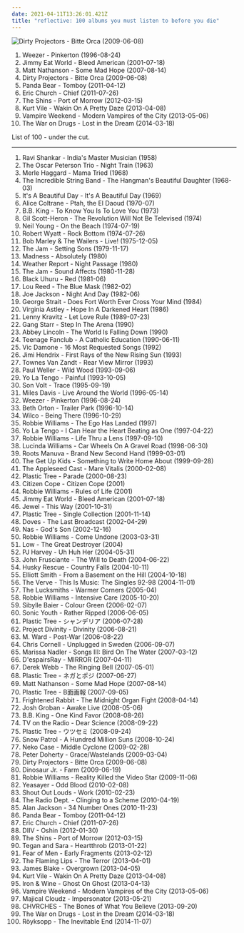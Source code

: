 ```yaml
---
date: 2021-04-11T13:26:01.421Z
title: "reflective: 100 albums you must listen to before you die"
---
```

![Dirty Projectors - Bitte Orca (2009-06-08)](http://coverartarchive.org/release/5a5b5fe2-0898-3026-afb7-378fb8373752/8131494180-500.jpg "Dirty Projectors - Bitte Orca (2009-06-08)")
<ol class="albums">
<li data-cover="http://coverartarchive.org/release/ef968db8-874e-4d79-adb7-2ea0fe0b2b76/5857755598-500.jpg" data-tags="alternative rock, 90s" role="button">Weezer - Pinkerton (1996-08-24)</li>
<li data-cover="http://coverartarchive.org/release/d475a4fe-ef67-4bc9-9eef-1f2150964c1d/5572153535-500.jpg" data-tags="alternative rock, rock, emo" role="button">Jimmy Eat World - Bleed American (2001-07-18)</li>
<li data-cover="http://coverartarchive.org/release/29e89c60-faff-4d58-8340-6e5d10b6b421/11894480075-500.jpg" data-tags="rock" role="button">Matt Nathanson - Some Mad Hope (2007-08-14)</li>
<li data-cover="http://coverartarchive.org/release/5a5b5fe2-0898-3026-afb7-378fb8373752/8131494180-500.jpg" data-tags="experimental, indie rock, freak folk" role="button">Dirty Projectors - Bitte Orca (2009-06-08)</li>
<li data-cover="http://coverartarchive.org/release/8d5b56e7-7412-4724-9407-039e64ecd014/13800964524-500.jpg" data-tags="indie, experimental, experimental rock, paw tracks" role="button">Panda Bear - Tomboy (2011-04-12)</li>
<li data-cover="http://coverartarchive.org/release/114dc1d5-a25d-4893-abaa-a405282128c2/4155273043-500.jpg" data-tags="country" role="button">Eric Church - Chief (2011-07-26)</li>
<li data-cover="http://coverartarchive.org/release/a2512426-89d9-45a5-98e0-90f7ad468d0d/7978546038-500.jpg" data-tags="indie rock" role="button">The Shins - Port of Morrow (2012-03-15)</li>
<li data-cover="http://coverartarchive.org/release/b62e3ec7-d6bb-43c6-8eb8-30d958d109d0/3846880817-500.jpg" data-tags="indie rock, indie, lo-fi, vinyl, matador records" role="button">Kurt Vile - Wakin On A Pretty Daze (2013-04-08)</li>
<li data-cover="http://coverartarchive.org/release/35a7ea89-605b-466e-a5c5-1726f56f980f/4265527988-500.jpg" data-tags="indie rock" role="button">Vampire Weekend - Modern Vampires of the City (2013-05-06)</li>
<li data-cover="http://coverartarchive.org/release/c38765cc-bafe-48ff-9a78-26f6d816a46b/6695925091-500.jpg" data-tags="indie rock, rock" role="button">The War on Drugs - Lost in the Dream (2014-03-18)</li>
</ol>
List of 100 - under the cut.
<!-- more -->

_________________

<ol class="albums">
<li data-cover="http://coverartarchive.org/release/6e42137c-a0e9-4631-8951-03454112c03f/24120134646-500.jpg" data-tags="reflective, passionate, spiritual, meditation, reflection, hypnotic, elegant, raga, background music, indian classical, international, soothing, indian subcontinent traditions" role="button">
Ravi Shankar - India's Master Musician (1958)
</li>
<li data-cover="http://coverartarchive.org/release/61ffc81b-5ff8-492e-bec2-1efc8de357c6/14455314213-500.jpg" data-tags="jazz" role="button">
The Oscar Peterson Trio - Night Train (1963)
</li>
<li data-cover="https://img.discogs.com/xmaTn7QH-hpL_gk_Nnv7tj0WhII=/fit-in/600x594/filters:strip_icc():format(jpeg):mode_rgb():quality(90)/discogs-images/R-4291353-1424917886-6456.jpeg.jpg" data-tags="country, sad, searching, reflective, melancholy, bittersweet, yearning, honky tonk, bakersfield sound, poignant, comfort, autumnal, feeling blue, wistful, lively, plaintive, traditional country, m haggard" role="button">
Merle Haggard - Mama Tried (1968)
</li>
<li data-cover="http://coverartarchive.org/release/7019a733-495d-43a3-b756-c3bfb0f26169/9088400014-500.jpg" data-tags="folk" role="button">
The Incredible String Band - The Hangman's Beautiful Daughter (1968-03)
</li>
<li data-cover="https://img.discogs.com/nFJWJ3tXfKbb_rhqV0pSiTPMtgY=/fit-in/600x604/filters:strip_icc():format(jpeg):mode_rgb():quality(90)/discogs-images/R-839258-1275482207.jpeg.jpg" data-tags="classic rock" role="button">
It's A Beautiful Day - It's A Beautiful Day (1969)
</li>
<li data-cover="https://img.discogs.com/RvfzUQZ0EY-Fd1BmrY-e4gccC04=/fit-in/600x600/filters:strip_icc():format(jpeg):mode_rgb():quality(90)/discogs-images/R-11041161-1508759041-5088.jpeg.jpg" data-tags="all that old jazz, float float float" role="button">
Alice Coltrane - Ptah, the El Daoud (1970-07)
</li>
<li data-cover="https://img.discogs.com/KvznAeiMRkq-tihesKqtEcS2cAQ=/fit-in/350x350/filters:strip_icc():format(jpeg):mode_rgb():quality(90)/discogs-images/R-2566260-1290780860.jpeg.jpg" data-tags="blues, energetic, searching, reflective, organic, confident, earnest, bittersweet, yearning, playful, partying, memphis blues, celebratory, modern electric blues, refined, theatrical, tgif, boisterous, soul-blues, self-conscious, regional blues, bbk, brc blues band, brc blues band karlsruhe, blues rock club radio karlsruhe, walter buddy freter, lautfm bluesclub, wwwlautfmbluesclub, walter mojo freter, allbout guitar lessons - blues workshops karlsruhe, blues rock radio germany deutschland" role="button">
B.B. King - To Know You Is To Love You (1973)
</li>
<li data-cover="http://coverartarchive.org/release/5e15d8b8-bd80-3c0b-be2f-b66c68620435/19202703809-500.jpg" data-tags="soul" role="button">
Gil Scott-Heron - The Revolution Will Not Be Televised (1974)
</li>
<li data-cover="https://via.placeholder.com/450" data-tags="singer-songwriter, 70s, folk rock" role="button">
Neil Young - On the Beach (1974-07-19)
</li>
<li data-cover="https://img.discogs.com/czqU1jrdapBl3Nyn8TpYMMikluc=/fit-in/600x591/filters:strip_icc():format(jpeg):mode_rgb():quality(90)/discogs-images/R-1894116-1341371157-1563.jpeg.jpg" data-tags="progressive rock" role="button">
Robert Wyatt - Rock Bottom (1974-07-26)
</li>
<li data-cover="http://coverartarchive.org/release/0fa2416d-3813-4639-90d4-c308779b3802/5478169435-500.jpg" data-tags="reggae" role="button">
Bob Marley & The Wailers - Live! (1975-12-05)
</li>
<li data-cover="https://img.discogs.com/lElz3tHoZuj4Ck6j1dT3L0FN1oE=/fit-in/340x326/filters:strip_icc():format(jpeg):mode_rgb():quality(90)/discogs-images/R-1450807-1220696282.jpeg.jpg" data-tags="punk" role="button">
The Jam - Setting Sons (1979-11-17)
</li>
<li data-cover="https://img.discogs.com/0FBMxbk9PXfoiT3vkZpJZeuM6_g=/fit-in/599x600/filters:strip_icc():format(jpeg):mode_rgb():quality(90)/discogs-images/R-2636006-1390760256-1416.jpeg.jpg" data-tags="ska" role="button">
Madness - Absolutely (1980)
</li>
<li data-cover="http://coverartarchive.org/release/9c24a398-4847-30b4-a508-9c8e9350bdc5/18749214672-500.jpg" data-tags="jazz, jazz fusion" role="button">
Weather Report - Night Passage (1980)
</li>
<li data-cover="https://img.discogs.com/rJcaqObehxcJXyQV0X9VeNjN6EQ=/fit-in/600x607/filters:strip_icc():format(jpeg):mode_rgb():quality(90)/discogs-images/R-8826545-1515050576-7792.jpeg.jpg" data-tags="new wave, 80s, mod" role="button">
The Jam - Sound Affects (1980-11-28)
</li>
<li data-cover="http://coverartarchive.org/release/4d8ca766-068d-45df-80bf-fa57932d1694/18235029110-500.jpg" data-tags="reggae, roots reggae" role="button">
Black Uhuru - Red (1981-06)
</li>
<li data-cover="http://coverartarchive.org/release/3daaa225-b92c-340e-8a1e-2f78380e82a9/16360171548-500.jpg" data-tags="80s, rock" role="button">
Lou Reed - The Blue Mask (1982-02)
</li>
<li data-cover="https://img.discogs.com/zXwE8GSP9kMFhwdtmJIs6BD8QMw=/fit-in/600x597/filters:strip_icc():format(jpeg):mode_rgb():quality(90)/discogs-images/R-4724839-1457495653-1967.jpeg.jpg" data-tags="80s, rock, pop" role="button">
Joe Jackson - Night And Day (1982-06)
</li>
<li data-cover="http://coverartarchive.org/release/c8e5a71d-ee98-3ecf-8c54-c3a62219e157/28235817144-500.jpg" data-tags="country" role="button">
George Strait - Does Fort Worth Ever Cross Your Mind (1984)
</li>
<li data-cover="https://img.discogs.com/m8orecc8erkk0IZ8cm0s5oCeW-s=/fit-in/300x300/filters:strip_icc():format(jpeg):mode_rgb():quality(90)/discogs-images/R-136523-001.jpg.jpg" data-tags="80s, baroque pop, reflective, dream pop, mellow, hypnotic, pastoral, david sylvian, literary, flashback alternatives" role="button">
Virginia Astley - Hope In A Darkened Heart (1986)
</li>
<li data-cover="https://img.discogs.com/UGLkfyzaC9F8vzuuNd2I-6uWEYA=/fit-in/268x268/filters:strip_icc():format(jpeg):mode_rgb():quality(90)/discogs-images/R-7919633-1528727617-6341.jpeg.jpg" data-tags="rock" role="button">
Lenny Kravitz - Let Love Rule (1989-07-23)
</li>
<li data-cover="http://coverartarchive.org/release/0e272d73-ed9d-48b0-809c-8c562be52bd7/4416968015-500.jpg" data-tags="hip hop, hip-hop" role="button">
Gang Starr - Step In The Arena (1990)
</li>
<li data-cover="http://coverartarchive.org/release/8333311f-1c9a-4385-9e7a-361f72213865/4670410841-500.jpg" data-tags="jazz" role="button">
Abbey Lincoln - The World Is Falling Down (1990)
</li>
<li data-cover="https://img.discogs.com/jVoHPCbHCYHJWOaJikQFuC4DHB8=/fit-in/600x583/filters:strip_icc():format(jpeg):mode_rgb():quality(90)/discogs-images/R-11444126-1516452601-3137.jpeg.jpg" data-tags="indie" role="button">
Teenage Fanclub - A Catholic Education (1990-06-11)
</li>
<li data-cover="https://img.discogs.com/-3mFS6brCur3657bA_V_atyy1MQ=/fit-in/600x607/filters:strip_icc():format(jpeg):mode_rgb():quality(90)/discogs-images/R-12642908-1539190599-3671.jpeg.jpg" data-tags="vocal, traditional pop, romantic, reflective, smooth, earnest, dramatic, elegant, showtunes, crooners, sophisticated, warm, poignant, relaxation, lush, sentimental, soothing, joyous, cast recordings, show tunes, refined, theatrical, gutsy, in love, reserved, romantic evening, vocal pop, dinner ambiance, american popular song, vic damone, vic soothest veteran sings the great love song, vic veteran smooth romantic sings great love songs, vic damone sings the great love songs" role="button">
Vic Damone - 16 Most Requested Songs (1992)
</li>
<li data-cover="http://coverartarchive.org/release/bc0005f1-e3db-4104-a0a1-3ef84c85a857/22686602913-500.jpg" data-tags="classic rock, jimi hendrix" role="button">
Jimi Hendrix - First Rays of the New Rising Sun (1993)
</li>
<li data-cover="http://coverartarchive.org/release/af53580d-d45c-441a-82ab-86c14acadb73/23244518052-500.jpg" data-tags="folk, country" role="button">
Townes Van Zandt - Rear View Mirror (1993)
</li>
<li data-cover="http://coverartarchive.org/release/6b8010bb-37c8-3ffc-9e2c-b446d177b24a/23522526719-500.jpg" data-tags="rock" role="button">
Paul Weller - Wild Wood (1993-09-06)
</li>
<li data-cover="http://coverartarchive.org/release/a6e8c16e-ebfb-47a0-abe7-582e606cb353/25345498085-500.jpg" data-tags="90s, indie rock, shoegaze" role="button">
Yo La Tengo - Painful (1993-10-05)
</li>
<li data-cover="http://coverartarchive.org/release/acc90ba4-b75c-4b2a-8095-8d1d7c168373/5103117214-500.jpg" data-tags="alt-country" role="button">
Son Volt - Trace (1995-09-19)
</li>
<li data-cover="http://coverartarchive.org/release/c22b1200-e792-4126-b6a9-5b48ac326ee6/22618295916-500.jpg" data-tags="jazz" role="button">
Miles Davis - Live Around the World (1996-05-14)
</li>
<li data-cover="http://coverartarchive.org/release/ef968db8-874e-4d79-adb7-2ea0fe0b2b76/5857755598-500.jpg" data-tags="alternative rock, 90s" role="button">
Weezer - Pinkerton (1996-08-24)
</li>
<li data-cover="https://img.discogs.com/Q-g8fNBSeBlsXe8jlt67IwJ9MnA=/fit-in/600x600/filters:strip_icc():format(jpeg):mode_rgb():quality(90)/discogs-images/R-114245-1264216179.jpeg.jpg" data-tags="folk, singer-songwriter" role="button">
Beth Orton - Trailer Park (1996-10-14)
</li>
<li data-cover="http://coverartarchive.org/release/d18b273a-4987-4594-a4db-419454c7e113/2013460549-500.jpg" data-tags="alt-country, 90s" role="button">
Wilco - Being There (1996-10-29)
</li>
<li data-cover="http://coverartarchive.org/release/3852304a-41d1-4639-bab9-abb606c33c75/3031192753-500.jpg" data-tags="pop, alternative, britpop, rock" role="button">
Robbie Williams - The Ego Has Landed (1997)
</li>
<li data-cover="https://img.discogs.com/pprUKgkowK3OCTpUPzPZrCFAwt4=/fit-in/600x513/filters:strip_icc():format(jpeg):mode_rgb():quality(90)/discogs-images/R-1512847-1244220758.jpeg.jpg" data-tags="indie rock, 90s" role="button">
Yo La Tengo - I Can Hear the Heart Beating as One (1997-04-22)
</li>
<li data-cover="https://img.discogs.com/srk4VKwvLYZHsdluO_-5sOpdufc=/fit-in/600x611/filters:strip_icc():format(jpeg):mode_rgb():quality(90)/discogs-images/R-14621763-1578342628-8323.jpeg.jpg" data-tags="pop, rock, britpop, british" role="button">
Robbie Williams - Life Thru a Lens (1997-09-10)
</li>
<li data-cover="http://coverartarchive.org/release/36876f89-c7fb-4b08-87ac-8f4f82bfd02e/6139546167-500.jpg" data-tags="alt-country" role="button">
Lucinda Williams - Car Wheels On A Gravel Road (1998-06-30)
</li>
<li data-cover="http://coverartarchive.org/release/6cfa81a9-b642-414e-a846-495d111db4f1/9733980416-500.jpg" data-tags="big dada, hip-hop" role="button">
Roots Manuva - Brand New Second Hand (1999-03-01)
</li>
<li data-cover="http://coverartarchive.org/release/011310b5-57b5-416e-8331-9bc134f6fbc8/3366913620-500.jpg" data-tags="emo" role="button">
The Get Up Kids - Something to Write Home About (1999-09-28)
</li>
<li data-cover="https://img.discogs.com/lBLkVlVO64I5BAHIdMYMLGbN6Zw=/fit-in/600x600/filters:strip_icc():format(jpeg):mode_rgb():quality(90)/discogs-images/R-744163-1301085046.jpeg.jpg" data-tags="indie rock" role="button">
The Appleseed Cast - Mare Vitalis (2000-02-08)
</li>
<li data-cover="https://img.discogs.com/VM0ZUCPXb4twejYWQzEJmylUjzE=/fit-in/600x543/filters:strip_icc():format(jpeg):mode_rgb():quality(90)/discogs-images/R-2479846-1566342910-1169.png.jpg" data-tags="j-rock" role="button">
Plastic Tree - Parade (2000-08-23)
</li>
<li data-cover="http://coverartarchive.org/release/1c382e7a-1efa-46fb-9fcf-fca60599fe71/6110111109-500.jpg" data-tags="chillout" role="button">
Citizen Cope - Citizen Cope (2001)
</li>
<li data-cover="http://coverartarchive.org/release/2afae914-a464-4d9f-9547-cbf70fd7ad73/3935194385-500.jpg" data-tags="robbie williams, british, rock, alternative" role="button">
Robbie Williams - Rules of Life (2001)
</li>
<li data-cover="http://coverartarchive.org/release/d475a4fe-ef67-4bc9-9eef-1f2150964c1d/5572153535-500.jpg" data-tags="alternative rock, rock, emo" role="button">
Jimmy Eat World - Bleed American (2001-07-18)
</li>
<li data-cover="http://coverartarchive.org/release/d78f9d84-713b-3eda-9b17-182f8f996a41/17189059909-500.jpg" data-tags="pop, folk, singer-songwriter, jewel" role="button">
Jewel - This Way (2001-10-31)
</li>
<li data-cover="https://img.discogs.com/z0_gWnnB3VIQCnb2guus6_8VmKE=/fit-in/600x600/filters:strip_icc():format(jpeg):mode_rgb():quality(90)/discogs-images/R-13512586-1555614152-5459.jpeg.jpg" data-tags="rock, japanese, alternative rock, searching, reflective, passionate, asian, earnest, dramatic, introspection, reflection, male vocalists, compilation, 00s, yearning, j-rock, poignant, wistful, empowering, cathartic, gutsy, plaintive, contemporary rock, plastic tree" role="button">
Plastic Tree - Single Collection (2001-11-14)
</li>
<li data-cover="http://coverartarchive.org/release/5e306f81-9a7c-3d3a-9393-43dd35440717/24893740190-500.jpg" data-tags="britpop, indie" role="button">
Doves - The Last Broadcast (2002-04-29)
</li>
<li data-cover="https://img.discogs.com/e9bP78FudkC0nkWRFNQUy38QDF0=/fit-in/600x602/filters:strip_icc():format(jpeg):mode_rgb():quality(90)/discogs-images/R-328103-1262865321.jpeg.jpg" data-tags="rap" role="button">
Nas - God's Son (2002-12-16)
</li>
<li data-cover="https://img.discogs.com/_m7u3R0_UAqh2UAVgOwV1iBCOIk=/fit-in/600x598/filters:strip_icc():format(jpeg):mode_rgb():quality(90)/discogs-images/R-2415171-1599648250-9624.jpeg.jpg" data-tags="rock, alternative rock, indie rock, dark, drugs, cocaine" role="button">
Robbie Williams - Come Undone (2003-03-31)
</li>
<li data-cover="https://img.discogs.com/TxJKZ4bR1eTxNRKg41uQlj9OIH8=/fit-in/600x587/filters:strip_icc():format(jpeg):mode_rgb():quality(90)/discogs-images/R-400180-1330515072.jpeg.jpg" data-tags="rock, indie rock, sub pop" role="button">
Low - The Great Destroyer (2004)
</li>
<li data-cover="https://via.placeholder.com/450" data-tags="2004, alternative, female vocalists, alternative rock, rock" role="button">
PJ Harvey - Uh Huh Her (2004-05-31)
</li>
<li data-cover="https://img.discogs.com/z2S_5gHnOplgRW32RtYNqoGmf-g=/fit-in/250x250/filters:strip_icc():format(jpeg):mode_rgb():quality(90)/discogs-images/R-4188253-1358358245-1790.jpeg.jpg" data-tags="alternative" role="button">
John Frusciante - The Will to Death (2004-06-22)
</li>
<li data-cover="http://coverartarchive.org/release/c3dbdd06-12b4-4085-91e0-491a96c93978/4281144804-500.jpg" data-tags="chillout, downtempo" role="button">
Husky Rescue - Country Falls (2004-10-11)
</li>
<li data-cover="http://coverartarchive.org/release/f01097d5-8a73-3585-8c62-3831a3bd0db6/16096949332-500.jpg" data-tags="singer-songwriter, indie" role="button">
Elliott Smith - From a Basement on the Hill (2004-10-18)
</li>
<li data-cover="http://coverartarchive.org/release/c8130bea-adf4-4c8f-8784-594e537e1082/20162514827-500.jpg" data-tags="britpop" role="button">
The Verve - This Is Music: The Singles 92-98 (2004-11-01)
</li>
<li data-cover="https://img.discogs.com/9D_pK4RBRwiEFaLMluQmSQpL7-I=/fit-in/456x467/filters:strip_icc():format(jpeg):mode_rgb():quality(90)/discogs-images/R-627922-1157486961.jpeg.jpg" data-tags="indie pop" role="button">
The Lucksmiths - Warmer Corners (2005-04)
</li>
<li data-cover="http://coverartarchive.org/release/d304d0ae-4937-30a9-9ea7-656a8d92860b/1413448182-500.jpg" data-tags="pop, robbie williams" role="button">
Robbie Williams - Intensive Care (2005-10-20)
</li>
<li data-cover="http://coverartarchive.org/release/1d374001-7183-4e86-a315-f4601833a1c9/13959268563-500.jpg" data-tags="folk, singer-songwriter" role="button">
Sibylle Baier - Colour Green (2006-02-07)
</li>
<li data-cover="https://img.discogs.com/w7C3d8OHmFjsMS3t3Tvx8WQSFRo=/fit-in/400x391/filters:strip_icc():format(jpeg):mode_rgb():quality(90)/discogs-images/R-5119480-1385028132-2136.jpeg.jpg" data-tags="alternative rock" role="button">
Sonic Youth - Rather Ripped (2006-06-05)
</li>
<li data-cover="http://coverartarchive.org/release/8d0be4c4-e28d-473d-9f9b-bc0641ed9f9f/18236822203-500.jpg" data-tags="rock, japanese, alternative rock, searching, reflective, passionate, asian, earnest, dramatic, introspection, reflection, male vocalists, 00s, yearning, j-rock, poignant, wistful, empowering, cathartic, gutsy, plaintive, contemporary rock" role="button">
Plastic Tree - シャンデリア (2006-07-28)
</li>
<li data-cover="https://img.discogs.com/1XQ5G2ix3Ax50Y3WMl6AJIKLIUM=/fit-in/299x300/filters:strip_icc():format(jpeg):mode_rgb():quality(90)/discogs-images/R-3459271-1331208181.jpeg.jpg" data-tags="ambient" role="button">
Project Divinity - Divinity (2006-08-21)
</li>
<li data-cover="http://coverartarchive.org/release/b76fcb7a-00c1-3ff6-9963-7dc5c4502838/9315832224-500.jpg" data-tags="folk" role="button">
M. Ward - Post-War (2006-08-22)
</li>
<li data-cover="http://coverartarchive.org/release/595f26f8-ae7a-47ae-9229-9c6ac0484f83/1043833580-500.jpg" data-tags="rock, acoustic, unplugged" role="button">
Chris Cornell - Unplugged in Sweden (2006-09-07)
</li>
<li data-cover="http://coverartarchive.org/release/6612f329-7d59-4578-8128-c2a2ec86565c/8703131155-500.jpg" data-tags="folk" role="button">
Marissa Nadler - Songs III: Bird On The Water (2007-03-12)
</li>
<li data-cover="https://img.discogs.com/ivlCXvUaRvIfAJN6yQz9l1idr5Q=/fit-in/475x462/filters:strip_icc():format(jpeg):mode_rgb():quality(90)/discogs-images/R-1488527-1230477522.jpeg.jpg" data-tags="visual kei" role="button">
D'espairsRay - MIRROR (2007-04-11)
</li>
<li data-cover="http://coverartarchive.org/release/29fbe863-b3bf-41f8-a46c-c5441769dfae/7006206278-500.jpg" data-tags="energetic, reflective, literate, spiritual, earnest, playful, indulgent, effervescent" role="button">
Derek Webb - The Ringing Bell (2007-05-01)
</li>
<li data-cover="https://img.discogs.com/grL1bGzO6uYfrvMcj3ZRaYd68O8=/fit-in/512x507/filters:strip_icc():format(jpeg):mode_rgb():quality(90)/discogs-images/R-15318302-1593787637-7821.jpeg.jpg" data-tags="alternative rock" role="button">
Plastic Tree - ネガとポジ (2007-06-27)
</li>
<li data-cover="http://coverartarchive.org/release/29e89c60-faff-4d58-8340-6e5d10b6b421/11894480075-500.jpg" data-tags="rock" role="button">
Matt Nathanson - Some Mad Hope (2007-08-14)
</li>
<li data-cover="https://img.discogs.com/nLIynlxgijnufeXNhkgs4GVTexA=/fit-in/300x300/filters:strip_icc():format(jpeg):mode_rgb():quality(90)/discogs-images/R-13530428-1555955202-7772.jpeg.jpg" data-tags="rock, japanese, searching, reflective, passionate, asian, earnest, dramatic, introspection, reflection, male vocalists, compilation, 00s, yearning, j-rock, poignant, wistful, empowering, cathartic, gutsy, plaintive, contemporary rock" role="button">
Plastic Tree - B面画報 (2007-09-05)
</li>
<li data-cover="http://coverartarchive.org/release/a6d21839-661c-4e80-93be-667e31a5df3a/21277386149-500.jpg" data-tags="indie" role="button">
Frightened Rabbit - The Midnight Organ Fight (2008-04-14)
</li>
<li data-cover="https://img.discogs.com/u6T-F9Qb9UjVsaZkMJylVS3BQ40=/fit-in/600x595/filters:strip_icc():format(jpeg):mode_rgb():quality(90)/discogs-images/R-13949536-1564723690-3863.jpeg.jpg" data-tags="vocal, easy listening, adult contemporary, romantic, reflective, passionate, literate, dramatic, bittersweet, elegant, yearning, sophisticated, sunday afternoon, sentimental, elaborate, refined, stylish, theatrical, restrained, romantic evening, vocal pop, euro-pop, classical pop, dinner ambiance" role="button">
Josh Groban - Awake Live (2008-05-06)
</li>
<li data-cover="http://coverartarchive.org/release/44ff7c34-23ea-37e6-b3a2-328b94fad3de/19800160201-500.jpg" data-tags="blues" role="button">
B.B. King - One Kind Favor (2008-08-26)
</li>
<li data-cover="http://coverartarchive.org/release/746067ad-88f0-4426-b5a5-7313b186488c/22393792907-500.jpg" data-tags="indie, indie rock, alternative, experimental" role="button">
TV on the Radio - Dear Science (2008-09-22)
</li>
<li data-cover="https://img.discogs.com/0dVwdcRLdGrGQ5eJGCvHm1Oa1rQ=/fit-in/500x492/filters:strip_icc():format(jpeg):mode_rgb():quality(90)/discogs-images/R-5736019-1586223598-5442.jpeg.jpg" data-tags="rock, japanese, alternative rock, searching, reflective, passionate, asian, earnest, dramatic, introspection, reflection, male vocalists, 00s, yearning, j-rock, poignant, wistful, empowering, cathartic, gutsy, plaintive, contemporary rock" role="button">
Plastic Tree - ウツセミ (2008-09-24)
</li>
<li data-cover="http://coverartarchive.org/release/cb73ced8-874f-4da7-b357-7eb7277f8aac/6316496454-500.jpg" data-tags="rock" role="button">
Snow Patrol - A Hundred Million Suns (2008-10-24)
</li>
<li data-cover="http://coverartarchive.org/release/05472483-8124-3552-93dd-b3c6d1e106fa/22402218939-500.jpg" data-tags="alt-country, indie rock" role="button">
Neko Case - Middle Cyclone (2009-02-28)
</li>
<li data-cover="https://img.discogs.com/hPBi_tvsKOpa0IUmtVzQtKYmGgY=/fit-in/600x589/filters:strip_icc():format(jpeg):mode_rgb():quality(90)/discogs-images/R-13487694-1555161652-4877.jpeg.jpg" data-tags="rock, british, indie rock, 00s" role="button">
Peter Doherty - Grace/Wastelands (2009-03-04)
</li>
<li data-cover="http://coverartarchive.org/release/5a5b5fe2-0898-3026-afb7-378fb8373752/8131494180-500.jpg" data-tags="experimental, indie rock, freak folk" role="button">
Dirty Projectors - Bitte Orca (2009-06-08)
</li>
<li data-cover="http://coverartarchive.org/release/59ff8aaf-2ad1-4b1d-9e2a-771f1d154a33/21498444470-500.jpg" data-tags="alternative, indie, alternative rock" role="button">
Dinosaur Jr. - Farm (2009-06-19)
</li>
<li data-cover="http://coverartarchive.org/release/e15f9b62-f46a-40f5-8e5f-ba52f0bc382a/2688225539-500.jpg" data-tags="british, pop, britpop" role="button">
Robbie Williams - Reality Killed the Video Star (2009-11-06)
</li>
<li data-cover="http://coverartarchive.org/release/8d2dca48-73cb-3739-a6e8-abdca9538134/8303197337-500.jpg" data-tags="indie" role="button">
Yeasayer - Odd Blood (2010-02-08)
</li>
<li data-cover="https://img.discogs.com/RHnGywvthMbLYHDy4g0-OukKfWo=/fit-in/512x466/filters:strip_icc():format(jpeg):mode_rgb():quality(90)/discogs-images/R-2163531-1267437042.jpeg.jpg" data-tags="indie" role="button">
Shout Out Louds - Work (2010-02-23)
</li>
<li data-cover="http://coverartarchive.org/release/cc6f7a05-e1c4-4039-9eb3-8c8ccd37e6b1/13919864002-500.jpg" data-tags="indie pop, shoegaze" role="button">
The Radio Dept. - Clinging to a Scheme (2010-04-19)
</li>
<li data-cover="http://coverartarchive.org/release/f092b7dc-f36f-4431-8e38-0a411450bb31/21799062857-500.jpg" data-tags="country" role="button">
Alan Jackson - 34 Number Ones (2010-11-23)
</li>
<li data-cover="http://coverartarchive.org/release/8d5b56e7-7412-4724-9407-039e64ecd014/13800964524-500.jpg" data-tags="indie, experimental, experimental rock, paw tracks" role="button">
Panda Bear - Tomboy (2011-04-12)
</li>
<li data-cover="http://coverartarchive.org/release/114dc1d5-a25d-4893-abaa-a405282128c2/4155273043-500.jpg" data-tags="country" role="button">
Eric Church - Chief (2011-07-26)
</li>
<li data-cover="http://coverartarchive.org/release/8cb682fd-5155-478f-9106-faadcab76731/1316089663-500.jpg" data-tags="shoegaze, dream pop" role="button">
DIIV - Oshin (2012-01-30)
</li>
<li data-cover="http://coverartarchive.org/release/a2512426-89d9-45a5-98e0-90f7ad468d0d/7978546038-500.jpg" data-tags="indie rock" role="button">
The Shins - Port of Morrow (2012-03-15)
</li>
<li data-cover="http://coverartarchive.org/release/9d46e2cc-1ae9-44aa-81bc-89e90eef410e/10240022979-500.jpg" data-tags="pop" role="button">
Tegan and Sara - Heartthrob (2013-01-22)
</li>
<li data-cover="http://coverartarchive.org/release/0eb2068a-673b-4e60-9dd7-3e95e8da60f7/3406080237-500.jpg" data-tags="indie pop" role="button">
Fear of Men - Early Fragments (2013-02-12)
</li>
<li data-cover="https://img.discogs.com/S26wNV1io5Yx19HkUbg1YwRa9ug=/fit-in/600x600/filters:strip_icc():format(jpeg):mode_rgb():quality(90)/discogs-images/R-6999033-1431357387-8924.jpeg.jpg" data-tags="experimental, neo-psychedelia" role="button">
The Flaming Lips - The Terror (2013-04-01)
</li>
<li data-cover="https://img.discogs.com/cNjibLSsY9wA6qRnZUanNo5xtbQ=/fit-in/600x600/filters:strip_icc():format(jpeg):mode_rgb():quality(90)/discogs-images/R-4447618-1462518825-2838.jpeg.jpg" data-tags="electronic, soul" role="button">
James Blake - Overgrown (2013-04-05)
</li>
<li data-cover="http://coverartarchive.org/release/b62e3ec7-d6bb-43c6-8eb8-30d958d109d0/3846880817-500.jpg" data-tags="indie rock, indie, lo-fi, vinyl, matador records" role="button">
Kurt Vile - Wakin On A Pretty Daze (2013-04-08)
</li>
<li data-cover="https://img.discogs.com/cfc9e7fd50d7c9c08931869b95f6849a01d0635d/images/spacer.gif" data-tags="folk" role="button">
Iron & Wine - Ghost On Ghost (2013-04-13)
</li>
<li data-cover="http://coverartarchive.org/release/35a7ea89-605b-466e-a5c5-1726f56f980f/4265527988-500.jpg" data-tags="indie rock" role="button">
Vampire Weekend - Modern Vampires of the City (2013-05-06)
</li>
<li data-cover="http://coverartarchive.org/release/0cdaedb7-00d5-4c7b-9d15-556a6fdc98e4/6003309054-500.jpg" data-tags="matador records" role="button">
Majical Cloudz - Impersonator (2013-05-21)
</li>
<li data-cover="http://coverartarchive.org/release/cac2fc42-25ce-4021-8030-39401f2563cf/5073194509-500.jpg" data-tags="synthpop" role="button">
CHVRCHES - The Bones of What You Believe (2013-09-20)
</li>
<li data-cover="http://coverartarchive.org/release/c38765cc-bafe-48ff-9a78-26f6d816a46b/6695925091-500.jpg" data-tags="indie rock, rock" role="button">
The War on Drugs - Lost in the Dream (2014-03-18)
</li>
<li data-cover="http://coverartarchive.org/release/7704bdf5-5fcd-4f80-a759-30fba880bfe6/8762633349-500.jpg" data-tags="electronic, downtempo" role="button">
Röyksopp - The Inevitable End (2014-11-07)
</li>
</ol>